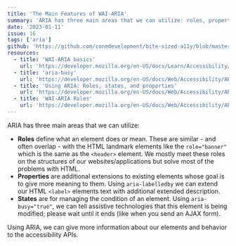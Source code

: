 ```yaml
---
title: 'The Main Features of WAI-ARIA'
summary: 'ARIA has three main areas that we can utilize: roles, properties and states.'
date: '2023-01-11'
issue: 16
tags: ['aria']
github: 'https://github.com/conedevelopment/bite-sized-a11y/blob/master/src/posts/the-main-features-of-wai-aria.md'
resources:
  - title: 'WAI-ARIA basics'
    url: 'https://developer.mozilla.org/en-US/docs/Learn/Accessibility/WAI-ARIA_basics'
  - title: 'aria-busy'
    url: 'https://developer.mozilla.org/en-US/docs/Web/Accessibility/ARIA/Attributes/aria-busy'
  - title: 'Using ARIA: Roles, states, and properties'
    url: 'https://developer.mozilla.org/en-US/docs/Web/Accessibility/ARIA/ARIA_Techniques'
  - title: 'WAI-ARIA Roles'
    url: 'https://developer.mozilla.org/en-US/docs/Web/Accessibility/ARIA/Roles'
---
```


ARIA has three main areas that we can utilize:

- **Roles** define what an element does or mean. These are similar - and often overlap - with the HTML landmark elements like the `role="banner"` which is the same as the `<header>` element. We mostly meet these roles on the structures of our websites/applications but solve most of the problems with HTML.
- **Properties** are additional extensions to existing elements whose goal is to give more meaning to them. Using `aria-labelledby` we can extend our HTML `<label>` elements text with additional extended description.
- **States** are for managing the condition of an element. Using `aria-busy="true"`, we can tell assistive technologies that this element is being modified; please wait until it ends (like when you send an AJAX form).

Using ARIA, we can give more information about our elements and behavior to the accessibility APIs.
